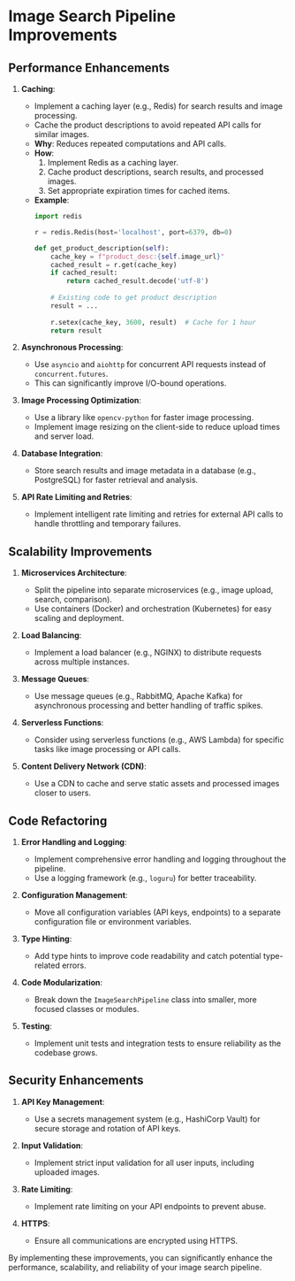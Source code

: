 # Image Search Pipeline Improvements

## Performance Enhancements

1. **Caching**:
   - Implement a caching layer (e.g., Redis) for search results and image processing.
   - Cache the product descriptions to avoid repeated API calls for similar images.
   - **Why**: Reduces repeated computations and API calls.
   - **How**: 
     1. Implement Redis as a caching layer.
     2. Cache product descriptions, search results, and processed images.
     3. Set appropriate expiration times for cached items.
   - **Example**:
     ```python
     import redis
   
     r = redis.Redis(host='localhost', port=6379, db=0)
     
     def get_product_description(self):
         cache_key = f"product_desc:{self.image_url}"
         cached_result = r.get(cache_key)
         if cached_result:
             return cached_result.decode('utf-8')
         
         # Existing code to get product description
         result = ...
         
         r.setex(cache_key, 3600, result)  # Cache for 1 hour
         return result
     ```

2. **Asynchronous Processing**:
   - Use `asyncio` and `aiohttp` for concurrent API requests instead of `concurrent.futures`.
   - This can significantly improve I/O-bound operations.

3. **Image Processing Optimization**:
   - Use a library like `opencv-python` for faster image processing.
   - Implement image resizing on the client-side to reduce upload times and server load.

4. **Database Integration**:
   - Store search results and image metadata in a database (e.g., PostgreSQL) for faster retrieval and analysis.

5. **API Rate Limiting and Retries**:
   - Implement intelligent rate limiting and retries for external API calls to handle throttling and temporary failures.

## Scalability Improvements

1. **Microservices Architecture**:
   - Split the pipeline into separate microservices (e.g., image upload, search, comparison).
   - Use containers (Docker) and orchestration (Kubernetes) for easy scaling and deployment.

2. **Load Balancing**:
   - Implement a load balancer (e.g., NGINX) to distribute requests across multiple instances.

3. **Message Queues**:
   - Use message queues (e.g., RabbitMQ, Apache Kafka) for asynchronous processing and better handling of traffic spikes.

4. **Serverless Functions**:
   - Consider using serverless functions (e.g., AWS Lambda) for specific tasks like image processing or API calls.

5. **Content Delivery Network (CDN)**:
   - Use a CDN to cache and serve static assets and processed images closer to users.

## Code Refactoring

1. **Error Handling and Logging**:
   - Implement comprehensive error handling and logging throughout the pipeline.
   - Use a logging framework (e.g., `loguru`) for better traceability.

2. **Configuration Management**:
   - Move all configuration variables (API keys, endpoints) to a separate configuration file or environment variables.

3. **Type Hinting**:
   - Add type hints to improve code readability and catch potential type-related errors.

4. **Code Modularization**:
   - Break down the `ImageSearchPipeline` class into smaller, more focused classes or modules.

5. **Testing**:
   - Implement unit tests and integration tests to ensure reliability as the codebase grows.

## Security Enhancements

1. **API Key Management**:
   - Use a secrets management system (e.g., HashiCorp Vault) for secure storage and rotation of API keys.

2. **Input Validation**:
   - Implement strict input validation for all user inputs, including uploaded images.

3. **Rate Limiting**:
   - Implement rate limiting on your API endpoints to prevent abuse.

4. **HTTPS**:
   - Ensure all communications are encrypted using HTTPS.

By implementing these improvements, you can significantly enhance the performance, scalability, and reliability of your image search pipeline.
